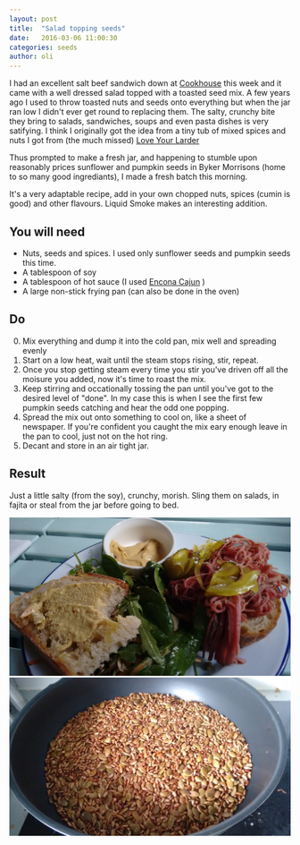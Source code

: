 ```yaml
---
layout: post
title:  "Salad topping seeds"
date:   2016-03-06 11:00:30
categories: seeds
author: oli
---
```


I had an excellent salt beef sandwich down at [Cookhouse](http://cookhouse.org/) this week and it came with a well dressed salad topped with a toasted seed mix.  A few years ago I used to throw toasted nuts and seeds onto everything but when the jar ran low I didn't ever get round to replacing them.  The salty, crunchy bite they bring to salads, sandwiches, soups and even pasta dishes is very satifying. I think I originally got the idea from a tiny tub of mixed spices and nuts I got from (the much missed) [Love Your Larder](https://twitter.com/loveyourlarder)

Thus prompted to make a fresh jar, and happening to stumble upon reasonably prices sunflower and pumpkin seeds in Byker Morrisons (home to so many good ingrediants), I made a fresh batch this morning.

It's a very adaptable recipe, add in your own chopped nuts, spices (cumin is good) and other flavours. Liquid Smoke makes an interesting addition.

## You will need


* Nuts, seeds and spices.  I used only sunflower seeds and pumpkin seeds this time.
* A tablespoon of soy
* A tablespoon of hot sauce (I used [Encona Cajun](http://amzn.to/1np1G5D) )
* A large non-stick frying pan (can also be done in the oven)



## Do

0. Mix everything and dump it into the cold pan, mix well and spreading evenly
1. Start on a low heat, wait until the steam stops rising, stir, repeat.
2. Once you stop getting steam every time you stir you've driven off all the moisure you added, now it's time to roast the mix.
3. Keep stirring and occationally tossing the pan until you've got to the desired level of "done".  In my case this is when I see the first few pumpkin seeds catching and hear the odd one popping.
4. Spread the mix out onto something to cool on, like a sheet of newspaper.  If you're confident you caught the mix eary enough leave in the pan to cool, just not on the hot ring.
5. Decant and store in an air tight jar.

## Result

Just a little salty (from the soy), crunchy, morish.  Sling them on salads, in fajita or steal from the jar before going to bed.

![Cokhouse's excellent salt beef.  Seeds hidden by slab of sour dough](/images/salad-topping-seeds-lunch.jpg)
![Ready to come out of the pan](/images/salad-topping-seeds.jpg)
